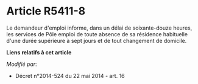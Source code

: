 # Article R5411-8

Le demandeur d'emploi informe, dans un délai de soixante-douze heures, les services de                Pôle emploi de toute
absence de sa résidence habituelle d'une durée supérieure à sept jours et de tout changement de domicile.

**Liens relatifs à cet article**

_Modifié par_:

  - Décret n°2014-524 du 22 mai 2014 - art. 16
